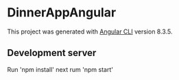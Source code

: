 # DinnerAppAngular

This project was generated with [Angular CLI](https://github.com/angular/angular-cli) version 8.3.5.

## Development server

Run 'npm install' next rum 'npm start'

